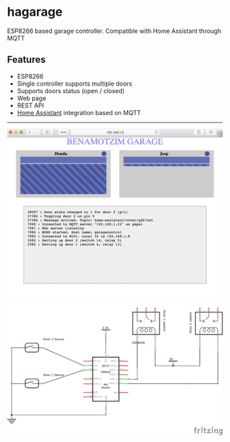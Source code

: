 # hagarage
ESP8266 based garage controller.
Compatible with Home Assistant through MQTT

## Features
* ESP8266
* Single controller supports multiple doors
* Supports doors status (open / closed)
* Web page
* REST API
* [Home Assistant](https://www.home-assistant.io) integration based on MQTT

-------------


![alt text](frontend.png "Web interface")


![alt text](garage_control_schem.png "Schematic layout")
